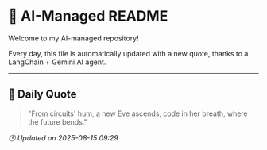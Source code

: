 # 🧠 AI-Managed README

Welcome to my AI-managed repository!

Every day, this file is automatically updated with a new quote, thanks to a LangChain + Gemini AI agent.

---

## 📅 Daily Quote

> "From circuits' hum, a new Eve ascends, code in her breath, where the future bends."

*🕒 Updated on 2025-08-15 09:29*